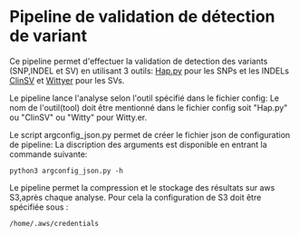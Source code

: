 # Pipeline de validation de détection de variant
Ce pipeline permet d'effectuer la validation de detection des variants (SNP,INDEL et SV) en utilisant 3 outils:
 [Hap.py](https://github.com/Illumina/hap.py) pour les SNPs et les INDELs
 [ClinSV](https://github.com/KCCG/ClinSV) et [Wittyer](https://github.com/Illumina/witty.er) pour les SVs.

 Le pipeline lance l'analyse selon l'outil spécifié dans le fichier config:
 Le nom de l'outil(tool) doit être mentionné dans le fichier config soit "Hap.py" ou "ClinSV" ou "Witty" pour Witty.er.

 Le script argconfig_json.py permet de créer le fichier json de configuration de pipeline:
 La discription des arguments est disponible en entrant la commande suivante:
```
python3 argconfig_json.py -h
```
 Le pipeline permet la compression et le stockage des résultats sur aws S3,après chaque analyse. Pour cela la configuration de S3 doit être spécifiée sous :
```
/home/.aws/credentials
```


 